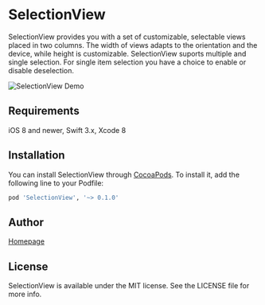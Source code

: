 # SelectionView
SelectionView provides you with a set of customizable, selectable views placed in two columns. The width of views adapts to the orientation and the device, while height is customizable. SelectionView suports multiple and single selection. For single item selection you have a choice to enable or disable deselection.

![SelectionView Demo](https://cloud.githubusercontent.com/assets/4039445/26830331/d6a7996e-4ac8-11e7-9f57-1a3e4aeeef19.gif)

## Requirements
iOS 8 and newer, Swift 3.x, Xcode 8

## Installation
You can install SelectionView through [CocoaPods](http://cocoapods.org). To install
it, add the following line to your Podfile:

```ruby
pod 'SelectionView', '~> 0.1.0'
```

## Author
[Homepage](http://ampatalas.com/)

## License
SelectionView is available under the MIT license. See the LICENSE file for more info.
